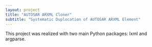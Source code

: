 ```yaml
---
layout: project
title: "AUTOSAR ARXML Cloner"
subtitle: "Systematic Duplocation of AUTOSAR ARXML Element"
---
```


This project was realized with two main Python packages: lxml and argparse.

